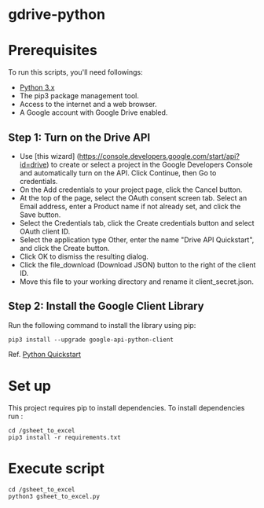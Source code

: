 # gdrive-python

# Prerequisites
To run this scripts, you'll need followings:
- [Python 3.x](https://www.python.org/downloads/)
- The pip3 package management tool.
- Access to the internet and a web browser.
- A Google account with Google Drive enabled.

## Step 1: Turn on the Drive API

- Use [this wizard] (https://console.developers.google.com/start/api?id=drive) to create or select a project in the Google Developers Console and automatically turn on the API. Click Continue, then Go to credentials.
- On the Add credentials to your project page, click the Cancel button.
- At the top of the page, select the OAuth consent screen tab. Select an Email address, enter a Product name if not already set, and click the Save button.
- Select the Credentials tab, click the Create credentials button and select OAuth client ID.
- Select the application type Other, enter the name "Drive API Quickstart", and click the Create button.
- Click OK to dismiss the resulting dialog.
- Click the file_download (Download JSON) button to the right of the client ID.
- Move this file to your working directory and rename it client_secret.json.

## Step 2: Install the Google Client Library

Run the following command to install the library using pip:
````
pip3 install --upgrade google-api-python-client
````

Ref. [Python Quickstart](https://developers.google.com/drive/v3/web/quickstart/python)

# Set up
This project requires pip to install dependencies. To install dependencies run :  
````
cd /gsheet_to_excel
pip3 install -r requirements.txt
````

# Execute script 
````
cd /gsheet_to_excel
python3 gsheet_to_excel.py 
````
